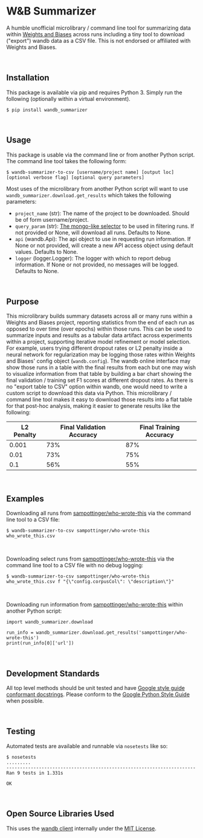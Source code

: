 W&B Summarizer
====================================================================================================
A humble unofficial microlibrary / command line tool for summarizing data within [Weights and Biases](https://app.wandb.ai/) across runs including a tiny tool to download ("export") wandb data as a CSV file. This is not endorsed or affiliated with Weights and Biases.

<br>

Installation
----------------------------------------------------------------------------------------------------
This package is available via pip and requires Python 3. Simply run the following (optionally within a virtual environment).

```
$ pip install wandb_summarizer
```

<br>

Usage
----------------------------------------------------------------------------------------------------
This package is usable via the command line or from another Python script. The command line tool takes the following form:

```
$ wandb-summarizer-to-csv [username/project name] [output loc] [optional verbose flag] [optional query parameters]
```

Most uses of the microlibrary from another Python script will want to use `wandb_summarizer.download.get_results` which takes the following parameters:

 - `project_name` (str): The name of the project to be downloaded. Should be of form username/project.
 - `query_param` (str): [The mongo-like selector](https://docs.wandb.com/docs/integrations/api.html#querying-runs) to be used in filtering runs. If not provided or None, will download all runs. Defaults to None.
 - `api` (wandb.Api): The api object to use in requesting run information. If None or not provided, will create a new API access object using default values. Defaults to None.
 - `logger` (logger.Logger): The logger with which to report debug information. If None or not provided, no messages will be logged. Defaults to None.

<br>


Purpose
----------------------------------------------------------------------------------------------------
This microlibrary builds summary datasets across all or many runs within a Weights and Biases project, reporting statistics from the end of each run as opposed to over time (over epochs) within those runs. This can be used to summarize inputs and results as a tabular data artifact across experiments within a project, supporting iterative model refinement or model selection. For example, users trying different dropout rates or L2 penalty inside a neural network for regularization may be logging those rates within Weights and Biases' config object (`wandb.config`). The wandb online interface may show those runs in a table with the final results from each but one may wish to visualize  information from that table by building a bar chart showing the final validation / training set F1 scores at different dropout rates. As there is no "export table to CSV" option within wandb, one would need to write a custom script to download this data via Python. This microlibrary / command line tool makes it easy to download those results into a flat table for that post-hoc analysis, making it easier to generate results like the following:

| L2 Penalty | Final Validation Accuracy | Final Training Accuracy |
|------------|---------------------------|-------------------------|
| 0.001      | 73%                       | 87%                     |
| 0.01       | 73%                       | 75%                     |
| 0.1        | 56%                       | 55%                     |

<br>

Examples
----------------------------------------------------------------------------------------------------
Downloading all runs from [sampottinger/who-wrote-this](https://app.wandb.ai/sampottinger/who-wrote-this) via the command line tool to a CSV file:

```
$ wandb-summarizer-to-csv sampottinger/who-wrote-this who_wrote_this.csv
```

<br>

Downloading select runs from [sampottinger/who-wrote-this](https://app.wandb.ai/sampottinger/who-wrote-this) via the command line tool to a CSV file with no debug logging:

```
$ wandb-summarizer-to-csv sampottinger/who-wrote-this who_wrote_this.csv f "{\"config.corpusCol\": \"description\"}"
```

<br>

Downloading run information from [sampottinger/who-wrote-this](https://app.wandb.ai/sampottinger/who-wrote-this) within another Python script:

```
import wandb_summarizer.download

run_info = wandb_summarizer.download.get_results('sampottinger/who-wrote-this')
print(run_info[0]['url'])
```

<br>

Development Standards
----------------------------------------------------------------------------------------------------
All top level methods should be unit tested and have [Google style guide conformant docstrings](http://google.github.io/styleguide/pyguide.html). Please conform to the [Google Python Style Guide](http://google.github.io/styleguide/pyguide.html) when possible.

<br>

Testing
----------------------------------------------------------------------------------------------------
Automated tests are available and runnable via `nosetests` like so:

```
$ nosetests
.........
----------------------------------------------------------------------
Ran 9 tests in 1.331s

OK
```

<br>

Open Source Libraries Used
----------------------------------------------------------------------------------------------------
This uses the [wandb client](https://github.com/wandb/client) internally under the [MIT License](https://github.com/wandb/client/blob/master/LICENSE).
